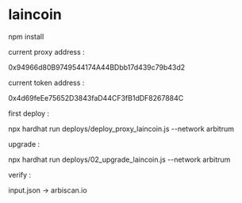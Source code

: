 # laincoin

npm install 

current proxy address :

0x94966d80B9749544174A44BDbb17d439c79b43d2

current token address :

0x4d69feEe75652D3843faD44CF3fB1dDF8267884C

first deploy :

npx hardhat run deploys/deploy_proxy_laincoin.js  --network arbitrum

upgrade :

npx hardhat run deploys/02_upgrade_laincoin.js  --network arbitrum

verify :

input.json -> arbiscan.io